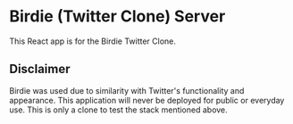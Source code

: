 # Birdie (Twitter Clone) Server

This React app is for the Birdie Twitter Clone.

## Disclaimer

Birdie was used due to similarity with Twitter's functionality and appearance. This application will never be deployed for public or everyday use. This is only a clone to test the stack mentioned above.
